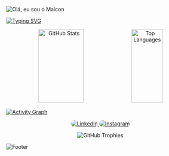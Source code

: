 <!-- Header -->
![Olá, eu sou o Maicon](https://capsule-render.vercel.app/api?type=waving&color=00bfbf&height=120&section=header)

<!-- Typing effect -->
[![Typing SVG](https://readme-typing-svg.herokuapp.com/?color=00bfbf&size=35&center=true&vCenter=true&width=1000&lines=HELLO,+my+name+is+Maicon+Justo+Fernandes;I+am+from+Cachoeirinha,+RS;I+study+analysis+and+systems+development+at+Unisinos;Be+Welcome!+:%29)](https://git.io/typing-svg)

<div align="center">
  <!-- GitHub stats -->
  <img src="https://github-readme-stats.vercel.app/api?username=MaiconJustoFernandes&show_icons=true&count_private=true&hide_border=true&title_color=00bfbf&icon_color=00bfbf&text_color=c9d1d9&bg_color=0d1117" alt="GitHub Stats" width="49%" height="195px" />
  <!-- Top Languages: exibindo até 10 linguagens -->
  <img src="https://github-readme-stats.vercel.app/api/top-langs/?username=MaiconJustoFernandes&layout=compact&langs_count=10&hide_border=true&title_color=00bfbf&text_color=00bfbf&bg_color=0d1117" alt="Top Languages" width="41%" height="195px" />
</div>

[![Activity Graph](https://github-readme-activity-graph.vercel.app/graph?username=MaiconJustoFernandes&bg_color=000000&color=15e5a6&line=07e9a5&point=0a855c&area=true&hide_border=true)](https://github.com/ashutosh00710/github-readme-activity-graph)

<div align="center">
  <a href="https://www.linkedin.com/in/MaiconJustoFernandes/" target="_blank">
    <img src="https://img.shields.io/badge/-LinkedIn-0D1117?style=for-the-badge&logo=linkedin&logoColor=blue" alt="LinkedIn" style="border-radius:30px;" />
  </a>
  <a href="https://www.instagram.com/MaiconJustoFernandes/" target="_blank">
    <img src="https://img.shields.io/badge/-Instagram-%23E4405F?style=for-the-badge&logo=instagram&logoColor=white" alt="Instagram" style="border-radius:30px;" />
  </a>
</div>

<p align="center">
  <img src="https://github-profile-trophy.vercel.app/?username=MaiconJustoFernandes&theme=dracula&row=2&no-bg=true&column=3&margin-w=15&margin-h=15" alt="GitHub Trophies" />
</p>

<!-- Footer -->
![Footer](https://capsule-render.vercel.app/api?type=waving&color=00bfbf&height=120&section=footer)
